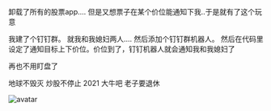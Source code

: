 卸载了所有的股票app....  但是又想票子在某个价位能通知下我..于是就有了这个玩意

我建了个钉钉群。  就我和我媳妇两人.... 然后添加个钉钉群机器人。 然后在代码里设定了通知目标上下价位。价位到了，钉钉机器人就会通知我和我媳妇了

再也不用盯盘了

地球不毁灭  炒股不停止  2021 大牛吧  老子要退休

![avatar](http://baidu.com/pic/doge.png)

